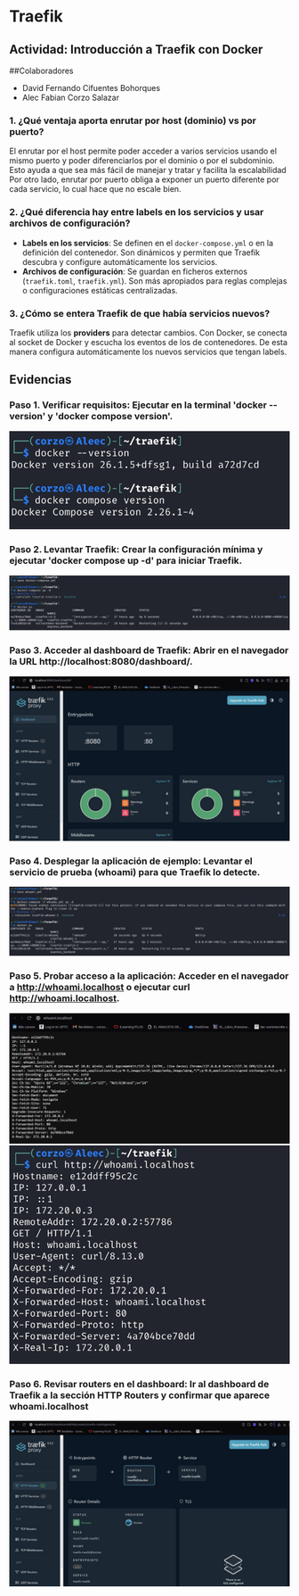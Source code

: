 # Traefik

## Actividad: Introducción a Traefik con Docker

##Colaboradores
- David Fernando Cifuentes Bohorques
- Alec Fabian Corzo Salazar

### 1. ¿Qué ventaja aporta enrutar por host (dominio) vs por puerto?
El enrutar por el host permite poder acceder a varios servicios usando el mismo puerto y poder diferenciarlos por el dominio o por el subdominio. Esto ayuda a que sea más fácil de manejar y tratar y facilita la escalabilidad
Por otro lado, enrutar por puerto obliga a exponer un puerto diferente por cada servicio, lo cual hace que no escale bien.

### 2. ¿Qué diferencia hay entre labels en los servicios y usar archivos de configuración?
- **Labels en los servicios**: Se definen en el `docker-compose.yml` o en la definición del contenedor. Son dinámicos y permiten que Traefik descubra y configure automáticamente los servicios.
- **Archivos de configuración**: Se guardan en ficheros externos (`traefik.toml`, `traefik.yml`). Son más apropiados para reglas complejas o configuraciones estáticas centralizadas.

### 3. ¿Cómo se entera Traefik de que había servicios nuevos?
Traefik utiliza los **providers** para detectar cambios. Con Docker, se conecta al socket de Docker y escucha los eventos de los de contenedores. De esta manera configura automáticamente los nuevos servicios que tengan labels.

## Evidencias

### Paso 1. Verificar requisitos: Ejecutar en la terminal 'docker --version' y 'docker compose version'. 

![Pantallazo: salida de la terminal con las versiones de Docker y Docker Compose](imagen1.jpg)

### Paso 2. Levantar Traefik: Crear la configuración mínima y ejecutar 'docker compose up -d' para iniciar Traefik.
![Pantallazo: salida de docker compose ps mostrando que Traefik está corriendo](imagen2.jpg)

### Paso 3. Acceder al dashboard de Traefik: Abrir en el navegador la URL http://localhost:8080/dashboard/.
![Pantallazo: captura del dashboard de Traefik abierto en el navegador](imagen3.jpg)

### Paso 4. Desplegar la aplicación de ejemplo: Levantar el servicio de prueba (whoami) para que Traefik lo detecte.
![Pantallazo: terminal mostrando que el servicio de prueba se levantó correctamente](imagen4.jpg)

### Paso 5. Probar acceso a la aplicación: Acceder en el navegador a http://whoami.localhost o ejecutar curl http://whoami.localhost.
![Pantallazo: evidencia de la respuesta de la aplicación (hostname o IP del contenedor)](imagen5.jpg)
![Pantallazo: evidencia de la respuesta de la aplicación (hostname o IP del contenedor)](imagen5.1.jpg)

### Paso 6. Revisar routers en el dashboard: Ir al dashboard de Traefik a la sección HTTP Routers y confirmar que aparece whoami.localhost
![Pantallazo: captura del dashboard mostrando el router creado para la aplicación](imagen6.jpg)



